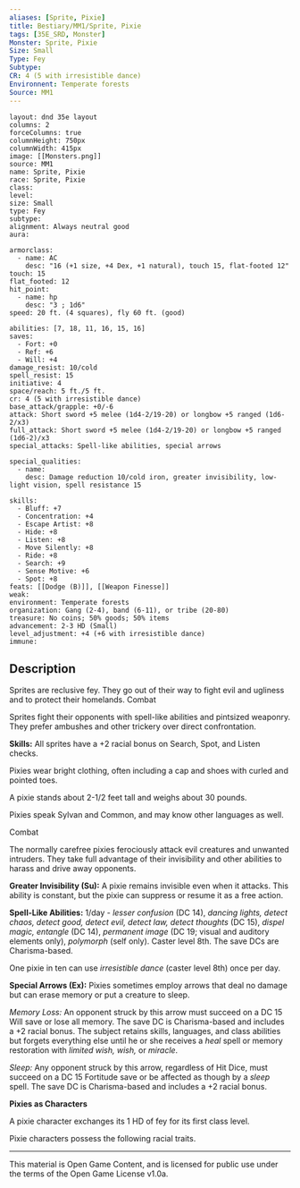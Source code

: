 ```yaml
---
aliases: [Sprite, Pixie]
title: Bestiary/MM1/Sprite, Pixie
tags: [35E_SRD, Monster]
Monster: Sprite, Pixie
Size: Small
Type: Fey
Subtype: 
CR: 4 (5 with irresistible dance)
Environnent: Temperate forests
Source: MM1
---
```


```statblock
layout: dnd 35e layout
columns: 2
forceColumns: true
columnHeight: 750px
columnWidth: 415px
image: [[Monsters.png]]
source: MM1
name: Sprite, Pixie
race: Sprite, Pixie
class: 
level: 
size: Small
type: Fey
subtype: 
alignment: Always neutral good
aura: 

armorclass:
  - name: AC
    desc: "16 (+1 size, +4 Dex, +1 natural), touch 15, flat-footed 12"
touch: 15
flat_footed: 12
hit_point:
  - name: hp
    desc: "3 ; 1d6"
speed: 20 ft. (4 squares), fly 60 ft. (good)

abilities: [7, 18, 11, 16, 15, 16]
saves:
  - Fort: +0
  - Ref: +6
  - Will: +4
damage_resist: 10/cold
spell_resist: 15
initiative: 4
space/reach: 5 ft./5 ft.
cr: 4 (5 with irresistible dance)
base_attack/grapple: +0/-6
attack: Short sword +5 melee (1d4-2/19-20) or longbow +5 ranged (1d6-2/x3)
full_attack: Short sword +5 melee (1d4-2/19-20) or longbow +5 ranged (1d6-2)/x3
special_attacks: Spell-like abilities, special arrows

special_qualities:
  - name: 
    desc: Damage reduction 10/cold iron, greater invisibility, low-light vision, spell resistance 15

skills:
  - Bluff: +7
  - Concentration: +4
  - Escape Artist: +8
  - Hide: +8
  - Listen: +8
  - Move Silently: +8
  - Ride: +8
  - Search: +9
  - Sense Motive: +6
  - Spot: +8
feats: [[Dodge (B)]], [[Weapon Finesse]]
weak: 
environment: Temperate forests
organization: Gang (2-4), band (6-11), or tribe (20-80)
treasure: No coins; 50% goods; 50% items
advancement: 2-3 HD (Small)
level_adjustment: +4 (+6 with irresistible dance)
immune: 
```

## Description

<p>Sprites are reclusive fey. They go out of their way to fight evil and ugliness and to protect their homelands. Combat</p>
<p>Sprites fight their opponents with spell-like abilities and pintsized weaponry. They prefer ambushes and other trickery over direct confrontation.</p>
<p>
            <b>Skills:</b> All sprites have a +2 racial bonus on Search, Spot, and Listen checks.</p>
<p>Pixies wear bright clothing, often including a cap and shoes with curled and pointed toes.</p>
<p>A pixie stands about 2-1/2 feet tall and weighs about 30 pounds.</p>
<p>Pixies speak Sylvan and Common, and may know other languages as well.</p>
<p>Combat</p>
<p>The normally carefree pixies ferociously attack evil creatures and unwanted intruders. They take full advantage of their invisibility and other abilities to harass and drive away opponents.</p>
<p>
            <b>Greater Invisibility (Su):</b> A pixie remains invisible even when it attacks. This ability is constant, but the pixie can suppress or resume it as a free action.</p>
<p>
            <b>Spell-Like Abilities:</b> 1/day - <i>lesser confusion</i> (DC 14), <i>dancing lights, detect chaos, detect good, detect evil, detect law, detect thoughts</i> (DC 15), <i>dispel magic, entangle</i> (DC 14), <i>permanent image</i> (DC 19; visual and auditory elements only), <i>polymorph</i> (self only). Caster level 8th. The save DCs are Charisma-based.</p>
<p>One pixie in ten can use <i>irresistible dance</i> (caster level 8th) once per day.</p>
<p>
            <b>Special Arrows (Ex):</b> Pixies sometimes employ arrows that deal no damage but can erase memory or put a creature to sleep.</p>
<p>
            <i>Memory Loss:</i> An opponent struck by this arrow must succeed on a DC 15 Will save or lose all memory. The save DC is Charisma-based and includes a +2 racial bonus. The subject retains skills, languages, and class abilities but forgets everything else until he or she receives a <i>heal</i> spell or memory restoration with <i>limited wish, wish,</i> or <i>miracle</i>.</p>
<p>
            <i>Sleep:</i> Any opponent struck by this arrow, regardless of Hit Dice, must succeed on a DC 15 Fortitude save or be affected as though by a <i>sleep</i> spell. The save DC is Charisma-based and includes a +2 racial bonus.</p>
<p>
            <b>Pixies as Characters</b>
          </p>
<p>A pixie character exchanges its 1 HD of fey for its first class level.</p>
<p>Pixie characters possess the following racial traits.</p>

---

This material is Open Game Content, and is licensed for public use under
the terms of the Open Game License v1.0a.
